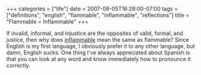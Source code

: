 +++
categories = ["life"]
date = 2007-08-05T16:28:00-07:00
tags = ["definitions", "english", "flammable", "inflammable", "reflections"]
title = "Flammable = Inflammable"
+++

If invalid, informal, and injustice are the opposites of valid, formal, and justice, then why does [inflammable](https://dictionary.reference.com/browse/inflammable) mean the same as flammable? Since English is my first language, I obviously prefer it to any other language, but damn, English sucks. One thing I've always appreciated about Spanish is that you can look at any word and know immediately how to pronounce it correctly.
